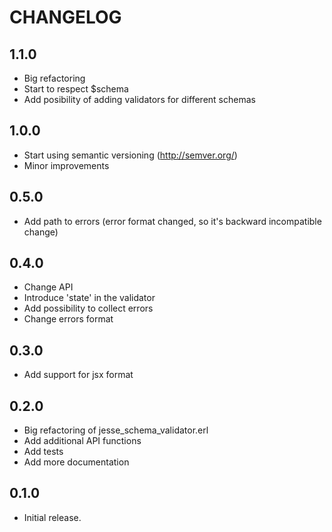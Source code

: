 CHANGELOG
=========

1.1.0
-----
*   Big refactoring
*   Start to respect $schema
*   Add posibility of adding validators for different schemas

1.0.0
-----
*   Start using semantic versioning (http://semver.org/)
*   Minor improvements

0.5.0
-----

*   Add path to errors (error format changed, so it's backward incompatible change)

0.4.0
-----

*   Change API
*   Introduce 'state' in the validator
*   Add possibility to collect errors
*   Change errors format

0.3.0
-----

*   Add support for jsx format

0.2.0
-----

*   Big refactoring of jesse_schema_validator.erl
*   Add additional API functions
*   Add tests
*   Add more documentation

0.1.0
-----

*   Initial release.
